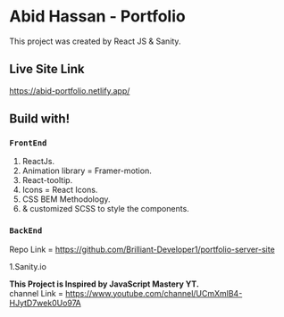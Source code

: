 # Abid Hassan - Portfolio

This project was created by React JS & Sanity.

## Live Site Link

https://abid-portfolio.netlify.app/

## Build with!

### `FrontEnd`

1. ReactJs. <br>
2. Animation library = Framer-motion.<br>
3. React-tooltip.<br>
4. Icons = React Icons.<br>
5. CSS BEM Methodology.<br>
6. & customized SCSS to style the components.

### `BackEnd`

Repo Link = https://github.com/Brilliant-Developer1/portfolio-server-site

1.Sanity.io

**This Project is Inspired by JavaScript Mastery YT.** <br>
channel Link = https://www.youtube.com/channel/UCmXmlB4-HJytD7wek0Uo97A
